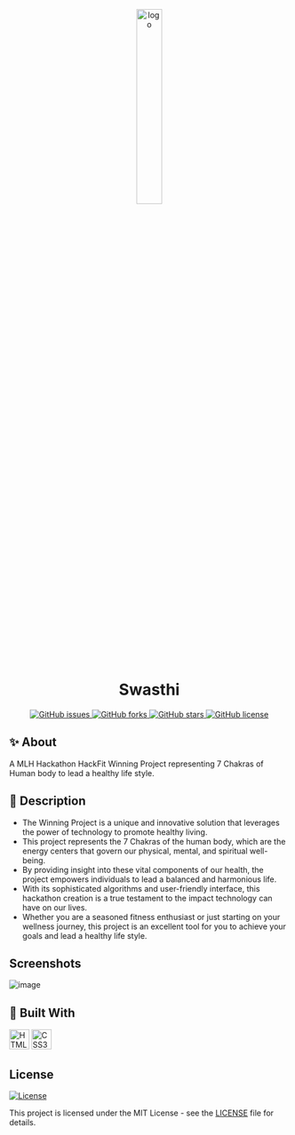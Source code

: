 <div align="center">
<img src="https://susmita-dey.github.io/Swasthi/img/swasthi-logo.png" width=30%  height=30% alt="logo" />
<h1>Swasthi</h1>
<a href="https://github.com/Susmita-Dey/Swasthi/issues">
  <img src="https://img.shields.io/github/issues/Susmita-Dey/Swasthi.svg" alt="GitHub issues">
</a>
<a href="https://github.com/Susmita-Dey/Swasthi/network">
  <img src="https://img.shields.io/github/forks/Susmita-Dey/Swasthi.svg" alt="GitHub forks">
</a>
<a href="https://github.com/Susmita-Dey/Swasthi/stargazers">
  <img src="https://img.shields.io/github/stars/Susmita-Dey/Swasthi.svg" alt="GitHub stars">
</a>
<a href="https://github.com/Susmita-Dey/Swasthi/blob/master/LICENSE">
  <img src="https://img.shields.io/github/license/Susmita-Dey/Swasthi.svg" alt="GitHub license">
</a>

</div>

## :sparkles:  About
A MLH Hackathon HackFit Winning Project representing 7 Chakras of Human body to lead a healthy life style.

## :memo: Description 
+ The Winning Project is a unique and innovative solution that leverages the power of technology to promote healthy living. 
+ This project represents the 7 Chakras of the human body, which are the energy centers that govern our physical, mental, and spiritual well-being. 
+ By providing insight into these vital components of our health, the project empowers individuals to lead a balanced and harmonious life. 
+ With its sophisticated algorithms and user-friendly interface, this hackathon creation is a true testament to the impact technology can have on our lives. 
+ Whether you are a seasoned fitness enthusiast or just starting on your wellness journey, this project is an excellent tool for you to achieve your goals and lead a healthy life style.

## Screenshots
![image](https://user-images.githubusercontent.com/79099734/216649123-f0759628-82b4-48c2-bee6-e550e8dd3d1c.png)

## :rocket: Built With 


<p align="left">
<a href="https://developer.mozilla.org/en-US/docs/Glossary/HTML5" target="_blank" rel="noreferrer"><img src="https://raw.githubusercontent.com/danielcranney/readme-generator/main/public/icons/skills/html5-colored.svg" width="36" height="36" alt="HTML5" /></a>
<a href="https://www.w3.org/TR/CSS/#css" target="_blank" rel="noreferrer"><img src="https://raw.githubusercontent.com/danielcranney/readme-generator/main/public/icons/skills/css3-colored.svg" width="36" height="36" alt="CSS3" /></a>
</p>

## License

[![License](https://img.shields.io/badge/License-MIT-blue.svg)](https://opensource.org/licenses/MIT)

This project is licensed under the MIT License - see the [LICENSE](https://github.com/Susmita-Dey/Swasthi/blob/main/LICENSE) file for details.



